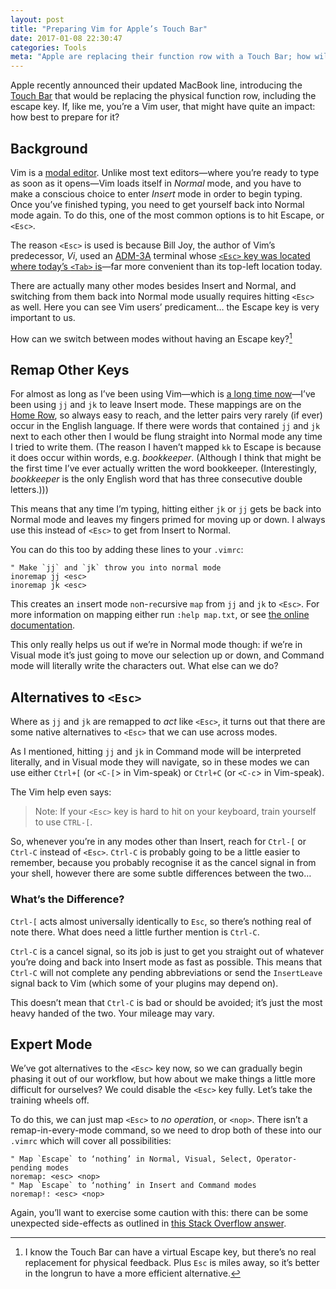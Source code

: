 ```yaml
---
layout: post
title: "Preparing Vim for Apple’s Touch Bar"
date: 2017-01-08 22:30:47
categories: Tools
meta: "Apple are replacing their function row with a Touch Bar; how will this affect Vim?"
---
```


Apple recently announced their updated MacBook line, introducing the [Touch
Bar](https://developer.apple.com/macos/touch-bar/) that would be replacing the
physical function row, including the escape key. If, like me, you’re a Vim user,
that might have quite an impact: how best to prepare for it?

## Background

Vim is a [modal editor](https://en.wikipedia.org/wiki/Vi#Interface). Unlike most
text editors—where you’re ready to type as soon as it opens—Vim loads itself in
_Normal_ mode, and you have to make a conscious choice to enter _Insert_ mode in
order to begin typing. Once you’ve finished typing, you need to get yourself
back into Normal mode again. To do this, one of the most common options is to
hit Escape, or `<Esc>`.

The reason `<Esc>` is used is because Bill Joy, the author of Vim’s predecessor,
_Vi_, used an [ADM-3A](https://en.wikipedia.org/wiki/ADM-3A) terminal whose
[`<Esc>` key was located where today’s `<Tab>`
is](https://en.wikipedia.org/wiki/ADM-3A#/media/File:KB_Terminal_ADM3A.svg)—far
more convenient than its top-left location today.

There are actually many other modes besides Insert and Normal, and switching
from them back into Normal mode usually requires hitting `<Esc>` as well. Here
you can see Vim users’ predicament… the Escape key is very important to us.

How can we switch between modes without having an Escape key?[^1]

## Remap Other Keys

For almost as long as I’ve been using Vim—which is [a long time
now](http://csswizardry.com/2014/06/vim-for-people-who-think-things-like-vim-are-weird-and-hard/)—I’ve
been using `jj` and `jk` to leave Insert mode. These mappings are on the [Home
Row](https://en.wikipedia.org/wiki/Touch_typing#Home_row), so always easy to
reach, and the letter pairs very rarely (if ever) occur in the English language.
If there were words that contained `jj` and `jk` next to each other then I would
be flung straight into Normal mode any time I tried to write them. (The reason I
haven’t mapped `kk` to Escape is because it does occur within words, e.g.
_bookkeeper_. (Although I think that might be the first time I’ve ever actually
written the word bookkeeper. (Interestingly, _bookkeeper_ is the only English
word that has three consecutive double letters.)))

This means that any time I’m typing, hitting either `jk` or `jj` gets be back
into Normal mode and leaves my fingers primed for moving up or down. I always
use this instead of `<Esc>` to get from Insert to Normal.

You can do this too by adding these lines to your `.vimrc`:

```
" Make `jj` and `jk` throw you into normal mode
inoremap jj <esc>
inoremap jk <esc>
```

This creates an `i`nsert mode `no`n-`re`cursive `map` from `jj` and `jk` to
`<Esc>`. For more information on mapping either run `:help map.txt`, or see [the
online documentation](http://vimhelp.appspot.com/map.txt.html).

This only really helps us out if we’re in Normal mode though: if we’re in Visual
mode it’s just going to move our selection up or down, and Command mode will
literally write the characters out. What else can we do?

## Alternatives to `<Esc>`

Where as `jj` and `jk` are remapped to _act_ like `<Esc>`, it turns out that
there are some native alternatives to `<Esc>` that we can use across modes.

As I mentioned, hitting `jj` and `jk` in Command mode will be interpreted
literally, and in Visual mode they will navigate, so in these modes we can use
either `Ctrl+[` (or `<C-[`> in Vim-speak) or `Ctrl+C` (or `<C-c`> in Vim-speak).

The Vim help even says:

> Note: If your `<Esc>` key is hard to hit on your keyboard, train yourself to
> use `CTRL-[`.

So, whenever you’re in any modes other than Insert, reach for `Ctrl-[` or
`Ctrl-C` instead of `<Esc>`. `Ctrl-C` is probably going to be a little easier to
remember, because you probably recognise it as the cancel signal in from your
shell, however there are some subtle differences between the two…

### What’s the Difference?

`Ctrl-[` acts almost universally identically to `Esc`, so there’s nothing real
of note there. What does need a little further mention is `Ctrl-C`.

`Ctrl-C` is a cancel signal, so its job is just to get you straight out of
whatever you’re doing and back into Insert mode as fast as possible. This means
that `Ctrl-C` will not complete any pending abbreviations or send the
`InsertLeave` signal back to Vim (which some of your plugins may depend on).

This doesn’t mean that `Ctrl-C` is bad or should be avoided; it’s just the most
heavy handed of the two. Your mileage may vary.

## Expert Mode

We’ve got alternatives to the `<Esc>` key now, so we can gradually begin phasing
it out of our workflow, but how about we make things a little more difficult for
ourselves? We could disable the `<Esc>` key fully. Let’s take the training
wheels off.

To do this, we can just map `<Esc>` to _no operation_, or `<nop>`. There isn’t a
remap-in-every-mode command, so we need to drop both of these into our `.vimrc`
which will cover all possibilities:

```
" Map `Escape` to ‘nothing’ in Normal, Visual, Select, Operator-pending modes
noremap: <esc> <nop>
" Map `Escape` to ‘nothing’ in Insert and Command modes
noremap!: <esc> <nop>
```

Again, you’ll want to exercise some caution with this: there can be some
unexpected side-effects as outlined in [this Stack Overflow
answer](http://stackoverflow.com/questions/8488232/how-to-disable-esc-and-cursor-keys-in-vim/8488537#8488537).

[^1]: I know the Touch Bar can have a virtual Escape key, but there’s no real replacement for physical feedback. Plus `Esc` is miles away, so it’s better in the longrun to have a more efficient alternative.

